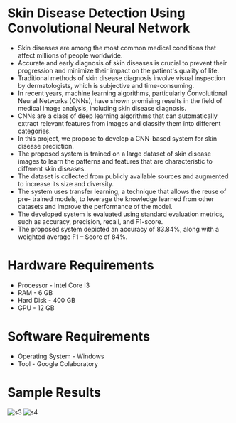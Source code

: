 # Skin Disease Detection Using Convolutional Neural Network
* Skin diseases are among the most common medical conditions that affect millions of people worldwide. 
* Accurate and early diagnosis of skin diseases is crucial to prevent their progression and minimize their impact on the patient's quality of life.
* Traditional methods of skin disease diagnosis involve visual inspection by dermatologists, which is subjective and time-consuming.
* In recent years, machine learning algorithms, particularly Convolutional Neural Networks (CNNs), have shown promising results in the field of medical image analysis, including skin disease diagnosis. 
* CNNs are a class of deep learning algorithms that can automatically extract relevant features from images and classify them into different categories.
* In this project, we propose to develop a CNN-based system for skin disease prediction.
* The proposed system is trained on a large dataset of skin disease images to learn the patterns and features that are characteristic to different skin diseases. 
* The dataset is collected from publicly available sources and augmented to increase its size and diversity.
* The system uses transfer learning, a technique that allows the reuse of pre- trained models, to leverage the knowledge learned from other datasets and improve the performance of the model. 
* The developed system is evaluated using standard evaluation metrics, such as accuracy, precision, recall, and F1-score.
* The proposed system depicted an accuracy of 83.84%, along with a weighted average F1 – Score of 84%.
# Hardware Requirements
* Processor - Intel Core i3
* RAM - 6 GB
* Hard Disk - 400 GB
* GPU - 12 GB
# Software Requirements
* Operating System - Windows
* Tool - Google Colaboratory
# Sample Results
![s3](https://github.com/aishubalkitta/Project-Works/assets/113792644/99d58fda-e89c-4ba1-832d-09e597eed6ee)
![s4](https://github.com/aishubalkitta/Project-Works/assets/113792644/6a9dcdb9-61f7-4d58-9926-40f73c406257)

